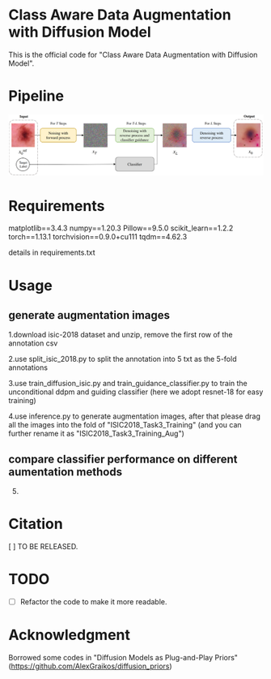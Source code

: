 # Class Aware Data Augmentation with Diffusion Model


This is the official code for "Class Aware Data Augmentation with Diffusion Model".

# Pipeline
![pipeline](figs/CADA.png)


# Requirements
matplotlib==3.4.3
numpy==1.20.3
Pillow==9.5.0
scikit_learn==1.2.2
torch==1.13.1
torchvision==0.9.0+cu111
tqdm==4.62.3

details in requirements.txt

# Usage
## generate augmentation images

1.download isic-2018 dataset and unzip, remove the first row of the annotation csv

2.use split_isic_2018.py to split the annotation into 5 txt as the 5-fold annotations

3.use train_diffusion_isic.py and train_guidance_classifier.py to train the unconditional ddpm and guiding classifier (here we adopt resnet-18 for easy training)

4.use inference.py to generate augmentation images, after that please drag all the images into the fold of "ISIC2018_Task3_Training" (and you can further rename it as "ISIC2018_Task3_Training_Aug")

## compare classifier performance on different aumentation methods

5.

# Citation
[ ] TO BE RELEASED.

# TODO
- [ ] Refactor the code to make it more readable.

# Acknowledgment 
Borrowed some codes in "Diffusion Models as Plug-and-Play Priors" (https://github.com/AlexGraikos/diffusion_priors)
